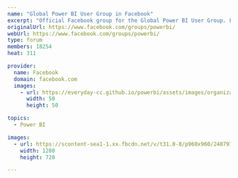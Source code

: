 ```yaml
---
name: "Global Power BI User Group in Facebook"
excerpt: "Official Facebook group for the Global Power BI User Group. Learn, share and grow with us in all things Microsoft Power BI!"
originalUrl: https://www.facebook.com/groups/powerbi/
webUrl: https://www.facebook.com/groups/powerbi/
type: forum
members: 18254
heat: 311

provider:
  name: Facebook
  domain: facebook.com
  images:
    - url: https://everyday-cc.github.io/powerbi/assets/images/organizations/facebook.com-50x50.jpg
      width: 50
      height: 50

topics:
  - Power BI

images:
  - url: https://scontent-sea1-1.xx.fbcdn.net/v/t31.0-8/p960x960/24879782_10203896206522698_5313723094146540107_o.jpg?_nc_cat=109&_nc_sid=825194&_nc_ohc=j5f_t_vU0VcAX_4zEie&_nc_ht=scontent-sea1-1.xx&tp=6&oh=27d6e62a2e2900c9271d0e6bbdc14aec&oe=5F95BB87
    width: 1280
    height: 720

---
```


